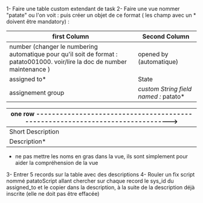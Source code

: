 1- Faire une table custom extendant de task
2- Faire une vue nommer "patate" ou l'on voit :  puis créer un objet de ce format ( les champ avec un * doivent être mandatory) :

|first Column|Second Column|
|--|--|
|number (changer le numbering automatique pour qu'il soit de format : patato001000. voir/lire la doc de number maintenance ) |opened by (automatique) |
| assigned to* | State |
| assignement group | *custom String field named :* patato* |

|one row ------------------------------------------------------------------------------>|
|--|
| Short Description |
| Description* |

* ne pas mettre les noms en gras dans la vue, ils sont simplement pour aider la compréhension de la vue

3- Entrer 5 records sur la table avec des descriptions 
4- Rouler un fix script nommé patatoScript allant chercher sur chaque record le sys_id du assigned_to et le copier dans la description, à la suite de la description déjà inscrite (elle ne doit pas être effacée)